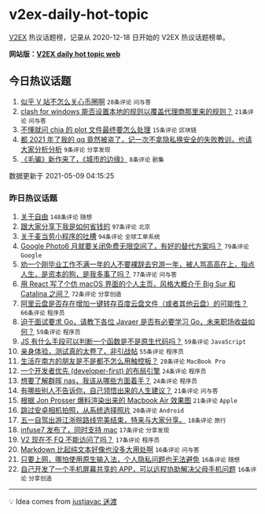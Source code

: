 # v2ex-daily-hot-topic

[V2EX](https://www.v2ex.com/) 热议话题榜，记录从 2020-12-18 日开始的 V2EX 热议话题榜单。

**网站版：[V2EX daily hot topic web](https://boojack.github.io/v2ex-daily-hot-topic-web/)**

## 今日热议话题

<!-- TODAY BEGIN -->

1. [似乎 V 站不怎么关心币圈啊](https://www.v2ex.com/t/775772) `28条评论` `问与答`
1. [clash for windows 能否设置本地的规则以覆盖代理商那里来的规则？](https://www.v2ex.com/t/775773) `21条评论` `问与答`
1. [不懂就问 chia 的 plot 文件最终要怎么处理](https://www.v2ex.com/t/775778) `15条评论` `区块链`
1. [都 2021 年了我的 qq 竟然被盗了，记一次不拿隐私换安全的失败教训，也请大家分析分析](https://www.v2ex.com/t/775784) `9条评论` `分享发现`
1. [《毛骗》新作来了，《城市的边缘》](https://www.v2ex.com/t/775785) `8条评论` `剧集`

数据更新于 2021-05-09 04:15:25

<!-- TODAY END -->

### 昨日热议话题

<!-- YESTERDAY BEGIN -->

1. [关于自由](https://www.v2ex.com/t/775584) `148条评论` `随想`
1. [跟大家分享下我是如何省钱的](https://www.v2ex.com/t/775576) `97条评论` `北京`
1. [关于麦当劳小程序的吐槽](https://www.v2ex.com/t/775565) `94条评论` `全球工单系统`
1. [Google Photo6 月就要关闭免费无限空间了，有好的替代方案吗？](https://www.v2ex.com/t/775605) `79条评论` `Google`
1. [劝一个刚毕业工作不满一年的人不要裸辞去穷游一年，被人骂高高在上，指点人生，是资本的狗，是我多事了吗？](https://www.v2ex.com/t/775681) `77条评论` `问与答`
1. [用 React 写了个仿 macOS 界面的个人主页，风格大概介于 Big Sur 和 Catalina 之间？](https://www.v2ex.com/t/775582) `72条评论` `分享创造`
1. [阿里云盘是否存在增加一键转存百度云盘文件（或者其他云盘）的可能性？](https://www.v2ex.com/t/775566) `66条评论` `程序员`
1. [迫于面试要求 Go，请教下各位 Javaer 是否有必要学习 Go，未来职场收益如何？](https://www.v2ex.com/t/775583) `59条评论` `程序员`
1. [JS 有什么手段可以判断一个函数是不是原生代码吗？](https://www.v2ex.com/t/775677) `59条评论` `JavaScript`
1. [亲身体验，测试真的太卷了，非引战帖](https://www.v2ex.com/t/775642) `55条评论` `程序员`
1. [生活在南方的朋友是不是都不怎么用触控板？](https://www.v2ex.com/t/775715) `28条评论` `MacBook Pro`
1. [一个开发者优先 (developer-first) 的布局引擎](https://www.v2ex.com/t/775608) `24条评论` `程序员`
1. [想要了解群晖 nas，我该从哪些方面着手？](https://www.v2ex.com/t/775560) `24条评论` `程序员`
1. [有哪些别人不告诉你，自己领悟出来的人生建议？](https://www.v2ex.com/t/775696) `21条评论` `问与答`
1. [根据 Jon Prosser 爆料渲染出来的 Macbook Air 效果图](https://www.v2ex.com/t/775574) `21条评论` `Apple`
1. [跳过安卓相机拍照，从系统选择照片](https://www.v2ex.com/t/775553) `20条评论` `Android`
1. [五一自驾出游江浙皖路线完美结束，特来与大家分享。](https://www.v2ex.com/t/775679) `18条评论` `旅行`
1. [infuse7 发布了，同时支持 mac](https://www.v2ex.com/t/775595) `17条评论` `分享发现`
1. [V2 现在不 FQ 不能访问了吗？](https://www.v2ex.com/t/775594) `17条评论` `程序员`
1. [Markdown 比起纯文本好像也没多大用处啊](https://www.v2ex.com/t/775706) `16条评论` `问与答`
1. [只要上网，哪怕使用原生输入法，个人隐私问题也无法避免](https://www.v2ex.com/t/775624) `16条评论` `随想`
1. [自己开发了一个手机屏幕共享的 APP，可以远程协助解决父母手机问题](https://www.v2ex.com/t/775606) `16条评论` `分享创造`

<!-- YESTERDAY END -->

---

💡 Idea comes from [justjavac 迷渡](https://github.com/justjavac/)
